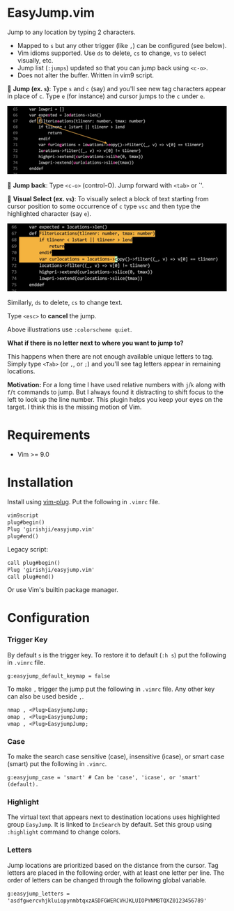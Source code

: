 # EasyJump.vim

Jump to any location by typing 2 characters.

- Mapped to `s` but any other trigger (like `,`) can be configured (see below).
- Vim idioms supported. Use `ds` to delete, `cs` to change, `vs` to select visually, etc.
- Jump list (`:jumps`) updated so that you can jump back using `<c-o>`.
- Does not alter the buffer. Written in vim9 script.

🚀 **Jump (ex. `s`)**: Type `s` and `c` (say) and you'll see new tag characters
appear in place of `c`. Type `e` (for instance) and cursor jumps to the `c` under `e`.

<img src='img/img1.jpeg' width='700'>

🚀 **Jump back**: Type `<c-o>` (control-O). Jump forward with `<tab>` or `<c-i>'.

🚀 **Visual Select (ex. `vs`)**: To visually select a block of text starting
from cursor position to some occurrence of `c` type `vsc` and then type the
highlighted character (say `e`).

<img src='img/img2.jpeg' width='700'>

Similarly, `ds` to delete, `cs` to change text.

Type `<esc>` to **cancel** the jump.

Above illustrations use `:colorscheme quiet`.

**What if there is no letter next to where you want to jump to?**

This happens when there are not enough available unique letters to tag. Simply type
`<Tab>` (or `,`, or `;`) and you'll see tag letters appear in remaining
locations.

**Motivation:** For a long time I have used relative numbers with `j`/`k` along
with `f`/`t` commands to jump. But I always found it distracting to shift focus to the left to
look up the line number. This plugin helps you keep your eyes on the
target. I think this is the missing motion of Vim.

# Requirements

- Vim >= 9.0

# Installation

Install using [vim-plug](https://github.com/junegunn/vim-plug). Put the following in `.vimrc` file.

```
vim9script
plug#begin()
Plug 'girishji/easyjump.vim'
plug#end()
```

Legacy script:

```
call plug#begin()
Plug 'girishji/easyjump.vim'
call plug#end()
```

Or use Vim's builtin package manager.

# Configuration

### Trigger Key

By default `s` is the trigger key. To restore it to default (`:h s`) put the following in `.vimrc`
file.

```
g:easyjump_default_keymap = false
```

To make `,` trigger the jump put the following in `.vimrc` file. Any other key
can also be used beside `,`.

```
nmap , <Plug>EasyjumpJump;
omap , <Plug>EasyjumpJump;
vmap , <Plug>EasyjumpJump;
```

### Case

To make the search case sensitive (case), insensitive (icase), or smart case
(smart) put the following in `.vimrc`.

```
g:easyjump_case = 'smart' # Can be 'case', 'icase', or 'smart' (default).
```

### Highlight

The virtual text that appears next to destination locations uses highlighted
group `EasyJump`. It is linked to `IncSearch` by default. Set this group using
`:highlight` command to change colors.

### Letters

Jump locations are prioritized based on the distance from the cursor. Tag letters
are placed in the following order, with at least one letter per line. The
order of letters can be changed through the following global variable.

```
g:easyjump_letters = 'asdfgwercvhjkluiopynmbtqxzASDFGWERCVHJKLUIOPYNMBTQXZ0123456789'
```

